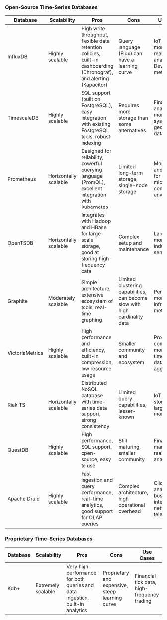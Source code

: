 ### Open-Source Time-Series Databases

| Database        | Scalability           | Pros                                                                                                                  | Cons                                                                        | Use Cases                                                             |
| --------------- | --------------------- | --------------------------------------------------------------------------------------------------------------------- | --------------------------------------------------------------------------- | --------------------------------------------------------------------- |
| InfluxDB        | Highly scalable       | High write throughput, flexible data retention policies, built-in dashboarding (Chronograf), and alerting (Kapacitor) | Query language (Flux) can have a learning curve                             | IoT monitoring, real-time analytics, DevOps metrics                   |
| TimescaleDB     | Highly scalable       | SQL support (built on PostgreSQL), easy integration with existing PostgreSQL tools, robust indexing                   | Requires more storage than some alternatives                                | Financial data analysis, monitoring systems, geospatial data          |
| Prometheus      | Horizontally scalable | Designed for reliability, powerful querying language (PromQL), excellent integration with Kubernetes                  | Limited long-term storage, single-node storage                              | Monitoring and alerting for microservices, containerized environments |
| OpenTSDB        | Horizontally scalable | Integrates with Hadoop and HBase for large-scale storage, good at storing high-frequency data                         | Complex setup and maintenance                                               | Large-scale monitoring, industrial sensor data                        |
| Graphite        | Moderately scalable   | Simple architecture, extensive ecosystem of tools, real-time graphing                                                 | Limited clustering capabilities, can become slow with high cardinality data | Performance monitoring, infrastructure metrics                        |
| VictoriaMetrics | Highly scalable       | High performance and efficiency, built-in compression, low resource usage                                             | Smaller community and ecosystem                                             | Prometheus-compatible monitoring, time-series data aggregation        |
| Riak TS         | Horizontally scalable | Distributed NoSQL database with time-series data support, strong consistency                                          | Limited query capabilities, lesser-known                                    | IoT data storage, large-scale monitoring                              |
| QuestDB         | Highly scalable       | High performance, SQL support, open-source, easy to use                                                               | Still maturing, smaller community                                           | Financial market data, real-time analytics                            |
| Apache Druid    | Highly scalable       | Fast ingestion and query performance, real-time analytics, good support for OLAP queries                              | Complex architecture, high operational overhead                             | Clickstream analytics, business intelligence, network telemetry       |

### Proprietary Time-Series Databases

| Database | Scalability        | Pros                                                                          | Cons                                            | Use Cases                                   |
| -------- | ------------------ | ----------------------------------------------------------------------------- | ----------------------------------------------- | ------------------------------------------- |
| Kdb+     | Extremely scalable | Very high performance for both queries and data ingestion, built-in analytics | Proprietary and expensive, steep learning curve | Financial tick data, high-frequency trading |
